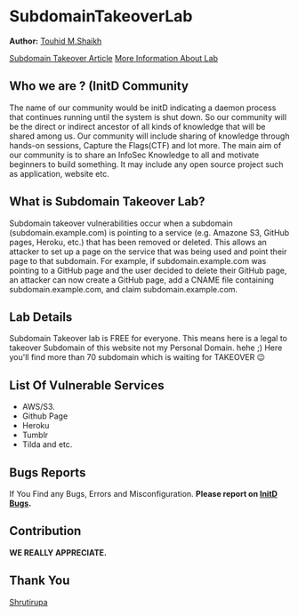 # SubdomainTakeoverLab

**Author:** [Touhid M.Shaikh](https://twitter.com/freak_crypt)

[Subdomain Takeover Article](https://blog.initd.sh/others-attacks/mis-configuration/subdomain-takeover-explained/)
[More Information About Lab](https://subdomain-takeover.tk/)


## Who we are ? (InitD Community
The name of our community would be initD indicating a daemon process that continues running until the system is shut down. So our community will be the direct or indirect ancestor of all kinds of knowledge that will be shared among us. Our community will include sharing of knowledge through hands-on sessions, Capture the Flags(CTF) and lot more. The main aim of our community is to share an InfoSec Knowledge to all and motivate beginners to build something. It may include any open source project such as application, website etc.


## What is Subdomain Takeover Lab?
Subdomain takeover vulnerabilities occur when a subdomain (subdomain.example.com) is pointing to a service (e.g. Amazone S3, GitHub pages, Heroku, etc.) that has been removed or deleted. This allows an attacker to set up a page on the service that was being used and point their page to that subdomain. For example, if subdomain.example.com was pointing to a GitHub page and the user decided to delete their GitHub page, an attacker can now create a GitHub page, add a CNAME file containing subdomain.example.com, and claim subdomain.example.com.


## Lab Details
Subdomain Takeover lab is FREE for everyone. This means here is a legal to takeover Subdomain of this website not my Personal Domain. hehe ;) Here you'll find more than 70 subdomain which is waiting for TAKEOVER :wink:


## List Of Vulnerable Services
- AWS/S3.
- Github Page
- Heroku
- Tumblr
- Tilda and etc.

## Bugs Reports
If You Find any Bugs, Errors and Misconfiguration. **Please report on  [InitD Bugs](https://bugs.initd.sh/).**

## Contribution
**WE REALLY APPRECIATE.**

## Thank You
[Shrutirupa](https://twitter.com/freak_crypt)
